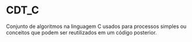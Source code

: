 # CDT_C
Conjunto de algoritmos na linguagem C usados para processos simples ou conceitos que podem ser reutilizados em um código posterior.
